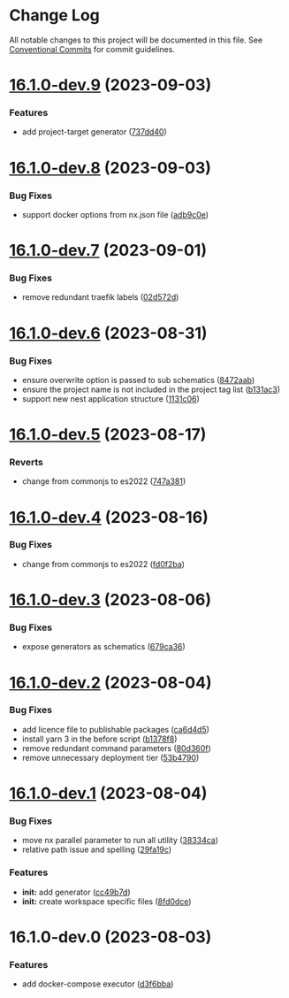 # Change Log

All notable changes to this project will be documented in this file.
See [Conventional Commits](https://conventionalcommits.org) for commit guidelines.

# [16.1.0-dev.9](https://gitlab.com/rxap/packages/compare/@rxap/plugin-workspace@16.1.0-dev.8...@rxap/plugin-workspace@16.1.0-dev.9) (2023-09-03)

### Features

- add project-target generator ([737dd40](https://gitlab.com/rxap/packages/commit/737dd405eac736449dbce395c32425812e3b9d39))

# [16.1.0-dev.8](https://gitlab.com/rxap/packages/compare/@rxap/plugin-workspace@16.1.0-dev.7...@rxap/plugin-workspace@16.1.0-dev.8) (2023-09-03)

### Bug Fixes

- support docker options from nx.json file ([adb9c0e](https://gitlab.com/rxap/packages/commit/adb9c0e9a3cc082e35dffd10b39458ac29c32c44))

# [16.1.0-dev.7](https://gitlab.com/rxap/packages/compare/@rxap/plugin-workspace@16.1.0-dev.6...@rxap/plugin-workspace@16.1.0-dev.7) (2023-09-01)

### Bug Fixes

- remove redundant traefik labels ([02d572d](https://gitlab.com/rxap/packages/commit/02d572d73eb5c9a9db8ba50b5a7fe7e04429e369))

# [16.1.0-dev.6](https://gitlab.com/rxap/packages/compare/@rxap/plugin-workspace@16.1.0-dev.5...@rxap/plugin-workspace@16.1.0-dev.6) (2023-08-31)

### Bug Fixes

- ensure overwrite option is passed to sub schematics ([8472aab](https://gitlab.com/rxap/packages/commit/8472aab8814227c851fab9ae4c1b9ec3019d6f4e))
- ensure the project name is not included in the project tag list ([b131ac3](https://gitlab.com/rxap/packages/commit/b131ac3bd92b3b8799d62f15bbd30a1997d7c753))
- support new nest application structure ([1131c06](https://gitlab.com/rxap/packages/commit/1131c068e5967708283d0d9c79b81ea63af7d51c))

# [16.1.0-dev.5](https://gitlab.com/rxap/packages/compare/@rxap/plugin-workspace@16.1.0-dev.4...@rxap/plugin-workspace@16.1.0-dev.5) (2023-08-17)

### Reverts

- change from commonjs to es2022 ([747a381](https://gitlab.com/rxap/packages/commit/747a381a090f0a276cf363da61bb19ed0c9cb5b7))

# [16.1.0-dev.4](https://gitlab.com/rxap/packages/compare/@rxap/plugin-workspace@16.1.0-dev.3...@rxap/plugin-workspace@16.1.0-dev.4) (2023-08-16)

### Bug Fixes

- change from commonjs to es2022 ([fd0f2ba](https://gitlab.com/rxap/packages/commit/fd0f2bae24eae7c854e96f630076cd5598c30be6))

# [16.1.0-dev.3](https://gitlab.com/rxap/packages/compare/@rxap/plugin-workspace@16.1.0-dev.2...@rxap/plugin-workspace@16.1.0-dev.3) (2023-08-06)

### Bug Fixes

- expose generators as schematics ([679ca36](https://gitlab.com/rxap/packages/commit/679ca36d3712a11e4dc838762bca2f7c471e1e04))

# [16.1.0-dev.2](https://gitlab.com/rxap/packages/compare/@rxap/plugin-workspace@16.1.0-dev.1...@rxap/plugin-workspace@16.1.0-dev.2) (2023-08-04)

### Bug Fixes

- add licence file to publishable packages ([ca6d4d5](https://gitlab.com/rxap/packages/commit/ca6d4d509a743b89bad5ed7ae935d3007231705a))
- install yarn 3 in the before script ([b1378f8](https://gitlab.com/rxap/packages/commit/b1378f80b10760024da2167600c09fb9acc56cd5))
- remove redundant command parameters ([80d360f](https://gitlab.com/rxap/packages/commit/80d360ff3060d50f3636b9796d59a1f726630adf))
- remove unnecessary deployment tier ([53b4790](https://gitlab.com/rxap/packages/commit/53b4790aad58644e40b65d6ef2967fcc73c94462))

# [16.1.0-dev.1](https://gitlab.com/rxap/packages/compare/@rxap/plugin-workspace@16.1.0-dev.0...@rxap/plugin-workspace@16.1.0-dev.1) (2023-08-04)

### Bug Fixes

- move nx parallel parameter to run all utility ([38334ca](https://gitlab.com/rxap/packages/commit/38334ca40ef7c54674905adc035fe8bde2128248))
- relative path issue and spelling ([29fa19c](https://gitlab.com/rxap/packages/commit/29fa19cb47f21264aa94f989a08182ab9f8f2f9a))

### Features

- **init:** add generator ([cc49b7d](https://gitlab.com/rxap/packages/commit/cc49b7d4732092e83335c9809e3458cf29c731be))
- **init:** create workspace specific files ([8fd0dce](https://gitlab.com/rxap/packages/commit/8fd0dce224dc6c834bee48301ed86ce064158bf2))

# 16.1.0-dev.0 (2023-08-03)

### Features

- add docker-compose executor ([d3f6bba](https://gitlab.com/rxap/packages/commit/d3f6bbaa05d8ff9565fd131cdf8d45b64cee108c))
